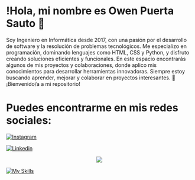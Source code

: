 # !Hola, mi nombre es Owen Puerta Sauto 👋

Soy Ingeniero en Informática desde 2017, con una pasión por el desarrollo de software y la resolución de problemas tecnológicos. Me especializo en programación, dominando lenguajes como HTML, CSS y Python, y disfruto creando soluciones eficientes y funcionales. En este espacio encontrarás algunos de mis proyectos y colaboraciones, donde aplico mis conocimientos para desarrollar herramientas innovadoras. Siempre estoy buscando aprender, mejorar y colaborar en proyectos interesantes. 🚀 ¡Bienvenido/a a mi repositorio!

# Puedes encontrarme en mis redes sociales:

<!-- [![Facebook](https://img.icons8.com/color/48/FFFFFF/facebook-new.png)](https://youtube.com/@mouredev)-->
[![Instagram](https://img.icons8.com/color/48/FFFFFF/instagram-new--v1.png)](https://youtube.com/@mouredev)
<!--[![Twitter](https://img.icons8.com/color/48/FFFFFF/twitter--v1.png)](https://youtube.com/@mouredev)-->
<!--[![Youtube](https://img.icons8.com/color/48/FFFFFF/youtube-play.png)](https://youtube.com/@mouredev)-->
[![Linkedin](https://img.icons8.com/color/48/FFFFFF/linkedin.png)](https://youtube.com/@mouredev)

<p align="center">
  <a href="https://youtube.com/@mouredev">
    <img src="https://img.icons8.com/color/48/FFFFFF/instagram-new--v1.png" />
  </a>
</p>

[![My Skills](https://skillicons.dev/icons?i=js,html,css,wasm)](https://skillicons.dev)


